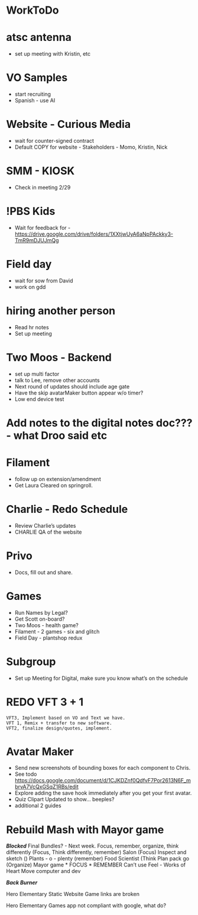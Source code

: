# WorkToDo

# atsc antenna
* set up meeting with Kristin, etc

# VO Samples
* start recruiting 
* Spanish - use AI

# Website - Curious Media
* wait for counter-signed contract
* Default COPY for website - Stakeholders - Momo, Kristin, Nick

# SMM - KIOSK
* Check in meeting 2/29

# !PBS Kids 
* Wait for feedback for - https://drive.google.com/drive/folders/1XXtjwUyA6aNpPAckky3-TmR9mDJUJmQg

# Field day
* wait for sow from David
* work on gdd

# hiring another person
* Read hr notes
* Set up meeting

# Two Moos - Backend
* set up multi factor
* talk to Lee, remove other accounts
* Next round of updates should include age gate
* Have the skip avatarMaker button appear w/o timer?
* Low end device test

# Add notes to the digital notes doc??? - what Droo said etc

# Filament
* follow up on extension/amendment
* Get Laura Cleared on springroll.

# Charlie - Redo Schedule
* Review Charlie’s updates
* CHARLIE QA of the website

# Privo
* Docs, fill out and share.

# Games
* Run Names by Legal?
* Get Scott on-board?
* Two Moos - health game?
* Filament - 2 games - six and glitch
* Field Day - plantshop redux

# Subgroup
* Set up Meeting for Digital, make sure you know what’s on the schedule

# REDO VFT 3 + 1
	VFT3, Implement based on VO and Text we have.
	VFT 1, Remix + transfer to new software.
	VFT2, finalize design/quotes, implement.

# Avatar Maker 	
* Send new screenshots of bounding boxes for each component to Chris.
* See todo https://docs.google.com/document/d/1CJKDZnf0QdfvF7Por2613N6F_mbrvA7VcQxGSqZ1RBs/edit 
* Explore adding the save hook immediately after you get your first avatar. 
* Quiz Clipart Updated to show… beeples?
* additional 2 guides

# Rebuild Mash with Mayor game

***Blocked***
Final Bundles? - Next week.
	Focus, remember, organize, think differently 
		(Focus, Think differently, remember)
	Salon (Focus)
	Inspect and sketch ()
	Plants - o - plenty (remember)
	Food Scientist (Think
 	Plan pack go (Organize)
	Mayor game
	* FOCUS
	* REMEMBER
	Can’t use 
		Feel - Works of Heart
		Move computer and dev


***Back Burner***

Hero Elementary Static Website
	Game links are broken

Hero Elementary Games app
	not compliant with google, what do?
